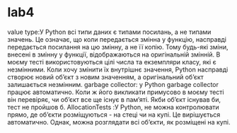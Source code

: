 # lab4
value type:У Python всі типи даних є типами посилань, а не типами значень. Це означає, що коли передається змінна у функцію, насправді передається посилання на цю змінну, а не її копію. Тому будь-які зміни, внесені в змінну у функції, відображаються на оригінальній змінній. В моєму тесті використовуються цілі числа та екземпляри класу, які є незмінними. Коли хочу змінити їх внутрішнє значення, Python насправді створює новий об’єкт з новим значенням, а оригінальний об’єкт залишається незмінним.
garbage collector: у Python garbage collector працює автоматично. Коли ж його викликати примусово в моєму тесті він перевіряє, чи об’єкт все ще існує в пам’яті. Якби об’єкт існував би, тест не пройшов б. 
AllocationTests :У Python, не можна контролювати прямо, де об’єкти розміщуються - на стеці чи на купі. Це вирішується автоматично. Однак, можна розглядати всі об’єкти, як розміщені на купі.
